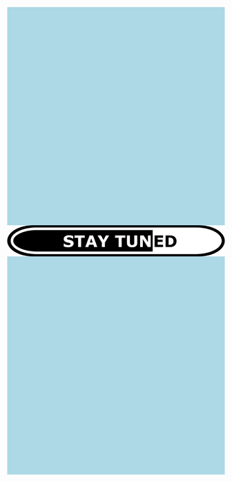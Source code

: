 <div style="display: flex; justify-content: center; align-items: center; height: 1080px; background:lightblue">
   <img src="StayTuned.png" alt="Stay Tuned" style="width: auto; height: auto">
</div>
